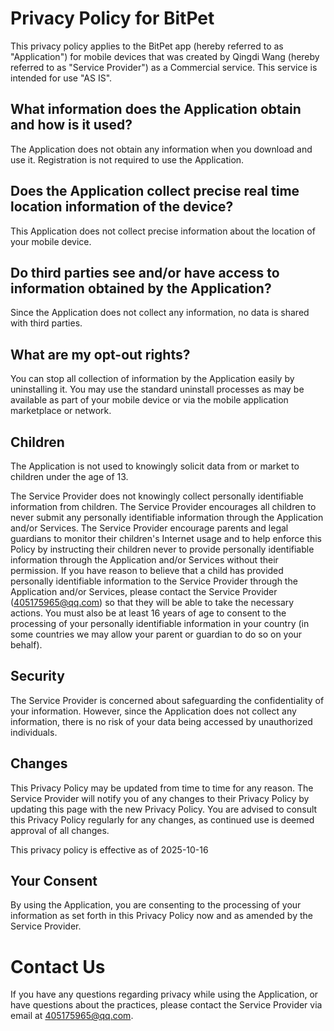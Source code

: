# Privacy Policy for BitPet
This privacy policy applies to the BitPet app (hereby referred to as "Application") for mobile devices that was created by Qingdi Wang (hereby referred to as "Service Provider") as a Commercial service. This service is intended for use "AS IS".

## What information does the Application obtain and how is it used?
The Application does not obtain any information when you download and use it. Registration is not required to use the Application.

## Does the Application collect precise real time location information of the device?
This Application does not collect precise information about the location of your mobile device.

## Do third parties see and/or have access to information obtained by the Application?
Since the Application does not collect any information, no data is shared with third parties.

## What are my opt-out rights?
You can stop all collection of information by the Application easily by uninstalling it. You may use the standard uninstall processes as may be available as part of your mobile device or via the mobile application marketplace or network.

## Children
The Application is not used to knowingly solicit data from or market to children under the age of 13.

The Service Provider does not knowingly collect personally identifiable information from children. The Service Provider encourages all children to never submit any personally identifiable information through the Application and/or Services. The Service Provider encourage parents and legal guardians to monitor their children's Internet usage and to help enforce this Policy by instructing their children never to provide personally identifiable information through the Application and/or Services without their permission. If you have reason to believe that a child has provided personally identifiable information to the Service Provider through the Application and/or Services, please contact the Service Provider (405175965@qq.com) so that they will be able to take the necessary actions. You must also be at least 16 years of age to consent to the processing of your personally identifiable information in your country (in some countries we may allow your parent or guardian to do so on your behalf).

## Security
The Service Provider is concerned about safeguarding the confidentiality of your information. However, since the Application does not collect any information, there is no risk of your data being accessed by unauthorized individuals.

## Changes
This Privacy Policy may be updated from time to time for any reason. The Service Provider will notify you of any changes to their Privacy Policy by updating this page with the new Privacy Policy. You are advised to consult this Privacy Policy regularly for any changes, as continued use is deemed approval of all changes.

This privacy policy is effective as of 2025-10-16

## Your Consent
By using the Application, you are consenting to the processing of your information as set forth in this Privacy Policy now and as amended by the Service Provider.

# Contact Us
If you have any questions regarding privacy while using the Application, or have questions about the practices, please contact the Service Provider via email at 405175965@qq.com.